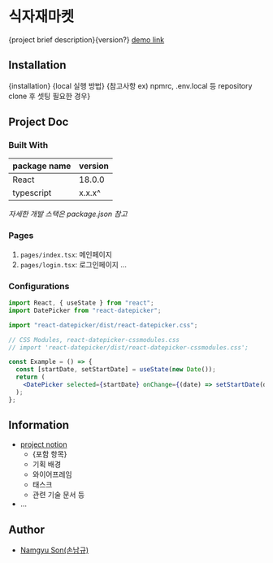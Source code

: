 # 식자재마켓
{project brief description}{version?}
[demo link](https://.....)

## Installation
{installation}
{local 실행 방법}
{참고사항 ex) npmrc, .env.local 등 repository clone 후 셋팅 필요한 경우}

## Project Doc
### Built With

|package name|version|
|------------|-------|
|React       |18.0.0 |
|typescript  |x.x.x^ |

*자세한 개발 스택은 package.json 참고*

### Pages
1. `pages/index.tsx`: 메인페이지
2. `pages/login.tsx`: 로그인페이지
...

### Configurations
```jsx
import React, { useState } from "react";
import DatePicker from "react-datepicker";

import "react-datepicker/dist/react-datepicker.css";

// CSS Modules, react-datepicker-cssmodules.css
// import 'react-datepicker/dist/react-datepicker-cssmodules.css';

const Example = () => {
  const [startDate, setStartDate] = useState(new Date());
  return (
    <DatePicker selected={startDate} onChange={(date) => setStartDate(date)} />
  );
};
```

## Information
- [project notion](https://notion.so/.../...)
  - {포함 항목}
  - 기획 배경
  - 와이어프레임
  - 태스크
  - 관련 기술 문서 등
- ...

## Author
- [Namgyu Son(손남규)](https://linkedin...)
